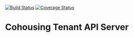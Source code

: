 [![Build Status](https://travis-ci.org/cohousing/cohousing-tenant-api.svg?branch=master)](https://travis-ci.org/cohousing/cohousing-tenant-api)
[![Coverage Status](https://coveralls.io/repos/github/cohousing/cohousing-tenant-api/badge.svg?branch=master)](https://coveralls.io/github/cohousing/cohousing-tenant-api?branch=master)

Cohousing Tenant API Server
===========================

